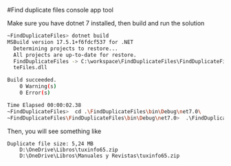 #Find duplicate files console app tool

Make sure you have dotnet 7 installed, then build and run the solution

```bash
~FindDuplicateFiles> dotnet build
MSBuild version 17.5.1+f6fdcf537 for .NET
  Determining projects to restore...
  All projects are up-to-date for restore.
  FindDuplicateFiles -> C:\workspace\FindDuplicateFiles\FindDuplicateFiles\bin\Debug\net7.0\FindDuplica
  teFiles.dll

Build succeeded.
    0 Warning(s)
    0 Error(s)

Time Elapsed 00:00:02.38
~FindDuplicateFiles>  cd .\FindDuplicateFiles\bin\Debug\net7.0\
~FindDuplicateFiles\FindDuplicateFiles\bin\Debug\net7.0>  .\FindDuplicateFiles.exe > result.txt
```

Then, you will see something like

```
Duplicate file size: 5,24 MB
	D:\OneDrive\Libros\tuxinfo65.zip
	D:\OneDrive\Libros\Manuales y Revistas\tuxinfo65.zip
```
